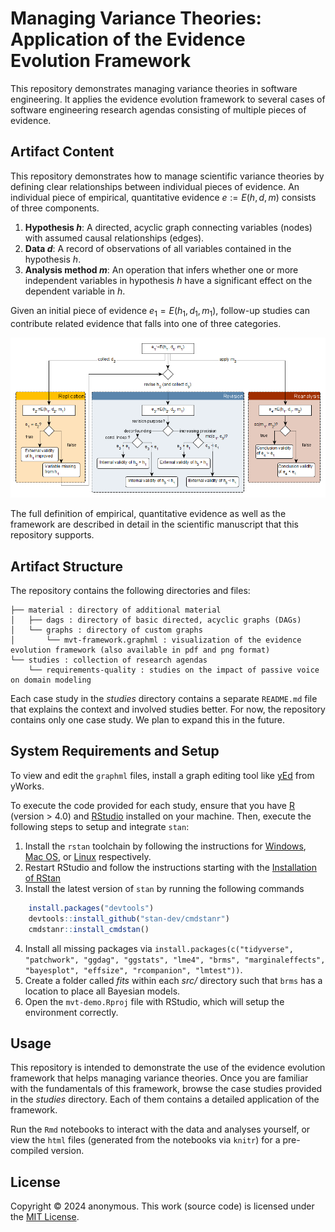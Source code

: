 # Managing Variance Theories: Application of the Evidence Evolution Framework

This repository demonstrates managing variance theories in software engineering.
It applies the evidence evolution framework to several cases of software engineering research agendas consisting of multiple pieces of evidence.

## Artifact Content

This repository demonstrates how to manage scientific variance theories by defining clear relationships between individual pieces of evidence. 
An individual piece of empirical, quantitative evidence $e:=E(h, d, m)$ consists of three components.

1. **Hypothesis $h$**: A directed, acyclic graph connecting variables (nodes) with assumed causal relationships (edges).
2. **Data $d$**: A record of observations of all variables contained in the hypothesis $h$.
3. **Analysis method $m$**: An operation that infers whether one or more independent variables in hypothesis $h$ have a significant effect on the dependent variable in $h$.

Given an initial piece of evidence $e_1=E(h_1, d_1, m_1)$, follow-up studies can contribute related evidence that falls into one of three categories.

![Evidence evolution framework](material/graphs/mvt-framework.png)

The full definition of empirical, quantitative evidence as well as the framework are described in detail in the scientific manuscript that this repository supports.

## Artifact Structure

The repository contains the following directories and files:

```
├── material : directory of additional material
│   ├── dags : directory of basic directed, acyclic graphs (DAGs)
│   └── graphs : directory of custom graphs
│       └── mvt-framework.graphml : visualization of the evidence evolution framework (also available in pdf and png format)
└── studies : collection of research agendas
    └── requirements-quality : studies on the impact of passive voice on domain modeling
```

Each case study in the *studies* directory contains a separate `README.md` file that explains the context and involved studies better.
For now, the repository contains only one case study.
We plan to expand this in the future.

## System Requirements and Setup

To view and edit the `graphml` files, install a graph editing tool like [yEd](https://www.yworks.com/products/yed) from yWorks.

To execute the code provided for each study, ensure that you have [R](https://ftp.acc.umu.se/mirror/CRAN/) (version > 4.0) and [RStudio](https://posit.co/download/rstudio-desktop/#download) installed on your machine. 
Then, execute the following steps to setup and integrate `stan`:

1. Install the `rstan` toolchain by following the instructions for [Windows](https://github.com/stan-dev/rstan/wiki/Configuring-C---Toolchain-for-Windows#r40), [Mac OS](https://github.com/stan-dev/rstan/wiki/Configuring-C---Toolchain-for-Mac), or [Linux](https://github.com/stan-dev/rstan/wiki/Configuring-C-Toolchain-for-Linux) respectively.
2. Restart RStudio and follow the instructions starting with the [Installation of RStan](https://github.com/stan-dev/rstan/wiki/RStan-Getting-Started#installation-of-rstan)
3. Install the latest version of `stan` by running the following commands
```R
    install.packages("devtools")
    devtools::install_github("stan-dev/cmdstanr")
    cmdstanr::install_cmdstan()
```
4. Install all missing packages via `install.packages(c("tidyverse", "patchwork", "ggdag", "ggstats", "lme4", "brms", "marginaleffects", "bayesplot", "effsize", "rcompanion", "lmtest"))`.
5. Create a folder called *fits* within each *src/* directory such that `brms` has a location to place all Bayesian models.
6. Open the `mvt-demo.Rproj` file with RStudio, which will setup the environment correctly.

## Usage

This repository is intended to demonstrate the use of the evidence evolution framework that helps managing variance theories.
Once you are familiar with the fundamentals of this framework, browse the case studies provided in the *studies* directory.
Each of them contains a detailed application of the framework. 

Run the `Rmd` notebooks to interact with the data and analyses yourself, or view the `html` files (generated from the notebooks via `knitr`) for a pre-compiled version.

## License

Copyright © 2024 anonymous.
This work (source code) is licensed under the [MIT License](./LICENSE).
